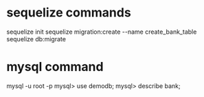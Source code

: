 # sequelize commands
  sequelize init
  sequelize migration:create --name create_bank_table
  sequelize db:migrate
# mysql command 
  mysql -u root -p 
  mysql> use demodb;
  mysql> describe bank;
